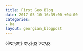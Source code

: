 ```yaml
---
title: First Geo Blog
date: 2017-05-10 16:39:00 +04:00
categories:
- ka
layout: georgian_blogpost
---
```


ასლკდჯ ლკჯცვ ხლკვ 